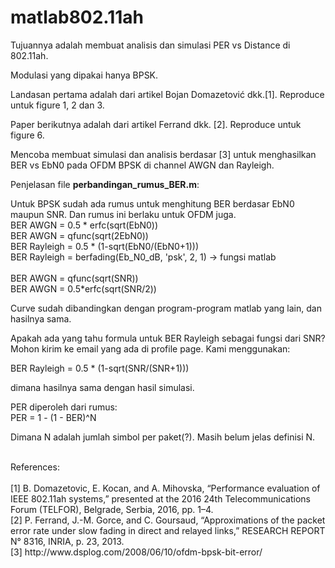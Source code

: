 ﻿# matlab802.11ah
Tujuannya adalah membuat analisis dan simulasi PER vs Distance di 802.11ah.

Modulasi yang dipakai hanya BPSK.

Landasan pertama adalah dari artikel Bojan Domazetović dkk.[1]. Reproduce untuk figure 1, 2 dan 3.

Paper berikutnya adalah dari artikel Ferrand dkk. [2]. Reproduce untuk figure 6.

Mencoba membuat simulasi dan analisis berdasar [3] untuk menghasilkan BER vs EbN0 pada OFDM BPSK di channel AWGN dan Rayleigh.

Penjelasan file <b>perbandingan_rumus_BER.m</b>:<br/>

Untuk BPSK sudah ada rumus untuk menghitung BER berdasar EbN0 maupun SNR.
Dan rumus ini berlaku untuk OFDM juga.
<br/>
BER AWGN = 0.5 * erfc(sqrt(EbN0))<br/>
BER AWGN = qfunc(sqrt(2EbN0))<br/>
BER Rayleigh = 0.5 * (1-sqrt(EbN0/(EbN0+1))) <br/> 
BER Rayleigh = berfading(Eb_N0_dB, 'psk', 2, 1) -> fungsi matlab <br/>
<br/>
BER AWGN = qfunc(sqrt(SNR))<br/>
BER AWGN = 0.5*erfc(sqrt(SNR/2))<br/>

Curve sudah dibandingkan dengan program-program matlab yang lain, dan hasilnya sama.

Apakah ada yang tahu formula untuk BER Rayleigh sebagai fungsi dari SNR? Mohon kirim ke email yang ada di profile page.
Kami menggunakan:

BER Rayleigh = 0.5 * (1-sqrt(SNR/(SNR+1))) <br/>

dimana hasilnya sama dengan hasil simulasi.

PER diperoleh dari rumus:<br/>
PER = 1 - (1 - BER)^N

Dimana N adalah jumlah simbol per paket(?). Masih belum jelas definisi N.


<br/>
References:<br/>
<br/>
[1] B. Domazetovic, E. Kocan, and A. Mihovska, “Performance evaluation of IEEE 802.11ah systems,” presented at the 2016 24th Telecommunications Forum (TELFOR), Belgrade, Serbia, 2016, pp. 1–4.<br/>
[2] P. Ferrand, J.-M. Gorce, and C. Goursaud, “Approximations of the packet error rate under slow fading in direct and relayed links,” RESEARCH REPORT N° 8316, INRIA, p. 23, 2013.<br/>
[3] http://www.dsplog.com/2008/06/10/ofdm-bpsk-bit-error/<br/>
